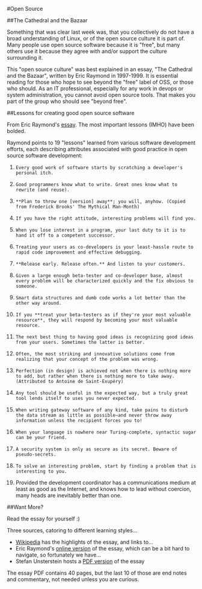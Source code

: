 #Open Source

##The Cathedral and the Bazaar

Something that was clear last week was, that you collectively do not
have a broad understanding of Linux, or of the open source culture
it is part of. 
Many people use open source software because it is "free", but many
others use it because they agree with and/or support the culture surrounding it.

This "open source culture" was best explained in an essay, "The Cathedral and the Bazaar",
written by Eric Raymond in 1997-1999. It is essential reading for those
who hope to see beyond the "free" label of OSS, or those who should.
As an IT professional, especially for any work in devops or system 
administration, you cannot avoid open source tools. That makes you part of the group who
should see "beyond free".

##Lessons for creating good open source software

From Eric Raymond's [essay](http://www.catb.org/~esr/writings/cathedral-bazaar/).
The most important lessons (IMHO) have been bolded.

Raymond points to 19 "lessons" learned from various software development efforts, 
each describing attributes associated with good practice in open source software development:

1.     Every good work of software starts by scratching a developer's personal itch.
2.     Good programmers know what to write. Great ones know what to rewrite (and reuse).
3.     **Plan to throw one [version] away**; you will, anyhow. (Copied from Frederick Brooks' The Mythical Man-Month)
4.     If you have the right attitude, interesting problems will find you.
5.     When you lose interest in a program, your last duty to it is to hand it off to a competent successor.
6.     Treating your users as co-developers is your least-hassle route to rapid code improvement and effective debugging.
7.     **Release early. Release often.** And listen to your customers.
8.     Given a large enough beta-tester and co-developer base, almost every problem will be characterized quickly and the fix obvious to someone.
9.     Smart data structures and dumb code works a lot better than the other way around.
10.     If you **treat your beta-testers as if they're your most valuable resource**, they will respond by becoming your most valuable resource.
11.     The next best thing to having good ideas is recognizing good ideas from your users. Sometimes the latter is better.
12.     Often, the most striking and innovative solutions come from realizing that your concept of the problem was wrong.
13.     Perfection (in design) is achieved not when there is nothing more to add, but rather when there is nothing more to take away. (Attributed to Antoine de Saint-Exupéry)
14.     Any tool should be useful in the expected way, but a truly great tool lends itself to uses you never expected.
15.     When writing gateway software of any kind, take pains to disturb the data stream as little as possible—and never throw away information unless the recipient forces you to!
16.     When your language is nowhere near Turing-complete, syntactic sugar can be your friend.
17.     A security system is only as secure as its secret. Beware of pseudo-secrets.
18.     To solve an interesting problem, start by finding a problem that is interesting to you.
19. Provided the development coordinator has a communications medium at least as good as the Internet, and knows how to lead without coercion, many heads are inevitably better than one.

##Want More?

Read the essay for yourself :)

Three sources, catoring to different learning styles...
- [Wikipedia](https://en.wikipedia.org/wiki/The_Cathedral_and_the_Bazaar) has
the highlights of the essay, and links to...
- Eric Raymond's [online version](http://www.catb.org/~esr/writings/cathedral-bazaar/) of the essay,
which can be a bit hard to navigate, so fortunately we have...
- Stefan Unsterstein hosts a [PDF version](http://www.unterstein.net/su/docs/CathBaz.pdf) of the essay

The essay PDF contains 40 pages, but the last 10 of those are end notes and commentary, not 
needed unless you are curious.
